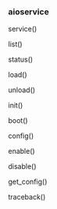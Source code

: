 
### aioservice


service()

list()

status()

load()

unload()

init()

boot()

config()

enable()

disable()

get_config()

traceback()
